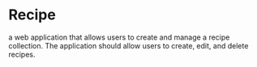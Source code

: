 # Recipe
a web application that allows users to create and manage a recipe collection. The application should allow users to create, edit, and delete recipes. 
